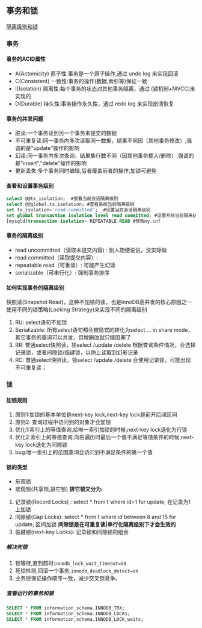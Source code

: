 ## 事务和锁

[隔离级别和锁](http://www.cnblogs.com/crazylqy/p/7611069.html)

### 事务

#### 事务的ACID属性
- A(Actomicity) 原子性:事务是一个原子操作,通过 undo log 来实现回滚
- C(Consistent) 一致性:事务的操作(数据,索引等)保证一致
- I(Isolation)  隔离性:每个事务的状态对其他事务隔离，通过 (锁机制+MVCC)来实现的
- D(Durable)    持久性:事务操作永久性，通过 redo log 来实现崩溃恢复

#### 事务的并发问题

- 脏读:一个事务读到另一个事务未提交的数据
- 不可重复读:同一事务内多次读取同一数据，结果不同因（其他事务修改）,强调的是"update"操作的影响
- 幻读:同一事务内多次查询，结果集行数不同（因其他事务插入/删除）,强调的是"insert","delete"操作的影响
- 更新丢失:多个事务同时编辑,后者覆盖前者的操作,加锁可避免

#### 查看和设置事务级别
```sql
select @@tx_isolation;  #查看当前会话隔离级别
select @@global.tx_isolation; #查看系统当前隔离级别
set tx_isolation='read-committed';  #设置当前会话隔离级别
set global transaction isolation level read committed; #设置系统当前隔离级别
[mysqld]transaction-isolation= REPEATABLE-READ #修改my.cnf
```
#### 事务的隔离级别
- read uncommitted（读取未提交内容) : 别人随便说说，没实际做
- read committed（读取提交内容）:
- repeatable read（可重读）: 可能产生幻读
- serializable（可串行化）: 强制事务排序

#### 如何实现事务的隔离级别
快照读(Snapshot Read)，这种不加锁的读，也是InnoDB高并发的核心原因之一
使用不同的锁策略(Locking Strategy)来实现不同的隔离级别
1. RU: select语句不加锁
2. Serializable: 所有select语句都会被隐式的转化为select ... in share mode，其它事务的查询可以并发，但增删改就只能阻塞了
3. RR: 普通select快照读，锁select /update /delete 根据查询条件情况，会选择记录锁，或者间隙锁/临键锁，以防止读取到幻影记录
4. RC: 普通select快照读，锁select /update /delete 会使用记录锁，可能出现不可重复读；



### 锁

#### 加锁规则
1. 原则1:加锁的基本单位是next-key lock,next-key lock是前开后闭区间
2. 原则2: 查询过程中访问到的对象才会加锁
3. 优化1:索引上的等值查询,给唯一索引加锁的时候,next-key lock退化为行锁
4. 优化2:索引上的等值查询,向右遍历时最后一个值不满足等值条件的时候,next-key lock退化为间隙锁
5. bug:唯一索引上的范围查询会访问到不满足条件的第一个值

#### 锁的类型
- 乐观锁
- 悲观锁(共享锁,排它锁)
**排它锁又分为:**
1. 记录锁(Record Locks) : select * from t where id=1 for update; 在记录为1上加锁
2. 间隙锁(Gap Locks): select * from t where id between 8 and 15 for update; 区间加锁 **间隙锁是在可重复读|串行化隔离级别下才会生效的**
3. 临键锁(next-key Locks): 记录锁和间隙锁的组合

##### 解决死锁
1. 锁等待,直到超时`innodb_lock_wait_timeout=50`
2. 死锁检测,回滚一个事务,`innodb_deadlock_detect=on`
3. 业务层保证操作顺序一致，减少交叉锁竞争。

##### 查看运行的事务和锁
```sql
SELECT * FROM information_schema.INNODB_TRX; 
SELECT * FROM information_schema.INNODB_LOCKs;
SELECT * FROM information_schema.INNODB_LOCK_waits;

```

